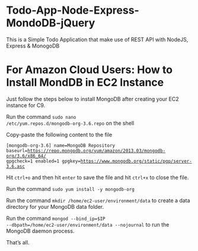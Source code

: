# Todo-App-Node-Express-MondoDB-jQuery
This is a Simple Todo Application that make use of REST API with NodeJS, Express &amp; MonogoDB


# For Amazon Cloud Users: How to Install MondDB in EC2 Instance

Just follow the steps below to install MongoDB after creating your EC2 instance for C9.

Run the command <code>sudo nano /etc/yum.repos.d/mongodb-org-3.6.repo</code> on the shell

Copy-paste the following content to the file

<code>[mongodb-org-3.6]
name=MongoDB Repository
baseurl=https://repo.mongodb.org/yum/amazon/2013.03/mongodb-org/3.6/x86_64/
gpgcheck=1
enabled=1
gpgkey=https://www.mongodb.org/static/pgp/server-3.6.asc
</code>

Hit <code>ctrl+o</code> and then hit <code>enter</code> to save the file and hit <code>ctrl+x</code> to close the file.

Run the command <code>sudo yum install -y mongodb-org</code>

Run the command <code>mkdir /home/ec2-user/environment/data</code> to create a data directory for your MongoDB data folder.

Run the command <code>mongod --bind_ip=$IP --dbpath=/home/ec2-user/environment/data --nojournal</code> to run the MongoDB daemon process.

That’s all.

